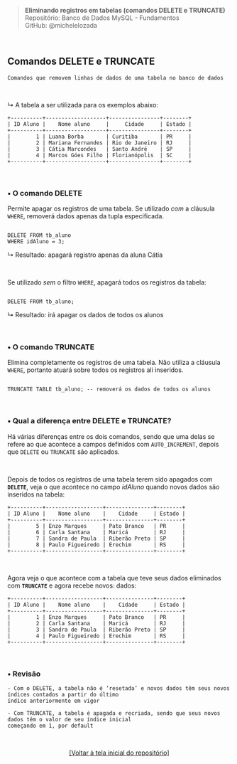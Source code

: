 > **Eliminando registros em tabelas (comandos DELETE e TRUNCATE)**     
> Repositório: Banco de Dados MySQL - Fundamentos    
> GitHub: @michelelozada
&nbsp;
     
&nbsp;  
## Comandos DELETE e TRUNCATE
```
Comandos que removem linhas de dados de uma tabela no banco de dados
```
    
&nbsp;  

↳ A tabela a ser utilizada para os exemplos abaixo:
```
+----------+-------------------+----------------+--------+
| ID Aluno |    Nome aluno     |     Cidade     | Estado |
+----------+-------------------+----------------+--------+
|        1 | Luana Borba       | Curitiba       | PR     |
|        2 | Mariana Fernandes | Rio de Janeiro | RJ     |
|        3 | Cátia Marcondes   | Santo André    | SP     |
|        4 | Marcos Góes Filho | Florianópolis  | SC     |
+----------+-------------------+----------------+--------+
```

&nbsp;
     
### •  O comando DELETE
Permite apagar os registros de uma tabela. Se utilizado *com* a cláusula `WHERE`, removerá dados apenas da tupla especificada.    

```mysql

DELETE FROM tb_aluno 
WHERE idAluno = 3; 
```
↳ Resultado: apagará registro apenas da aluna Cátia

&nbsp;

Se utilizado *sem* o filtro `WHERE`, apagará todos os registros da tabela:  
```mysql

DELETE FROM tb_aluno; 
```
↳ Resultado: irá apagar os dados de todos os alunos  

&nbsp;
     
### • O comando TRUNCATE
Elimina completamente os registros de uma tabela.  Não utiliza a cláusula `WHERE`, portanto atuará sobre todos os registros ali inseridos.  

```mysql

TRUNCATE TABLE tb_aluno; -- removerá os dados de todos os alunos   
```

&nbsp;
    
### • Qual a diferença entre DELETE e TRUNCATE?
Há várias diferenças entre os dois comandos, sendo que uma delas se refere ao que acontece a campos definidos com `AUTO_INCREMENT`, depois que `DELETE` ou `TRUNCATE` são aplicados.  

&nbsp;  

Depois de todos os registros de uma tabela terem sido apagados com **`DELETE`**, veja o que acontece no campo *idAluno* quando novos dados são inseridos na tabela: 
```
+----------+------------------+---------------+--------+
| ID Aluno |    Nome aluno    |    Cidade     | Estado |
+----------+------------------+---------------+--------+
|        5 | Enzo Marques     | Pato Branco   | PR     |
|        6 | Carla Santana    | Maricá        | RJ     |
|        7 | Sandra de Paula  | Riberão Preto | SP     |
|        8 | Paulo Figueiredo | Erechim       | RS     |
+----------+------------------+---------------+--------+
```

&nbsp;
 
Agora veja o que acontece com a tabela que teve seus dados eliminados com **`TRUNCATE`** e agora recebe novos: 
dados: 
```
+----------+------------------+---------------+--------+
| ID Aluno |    Nome aluno    |    Cidade     | Estado |
+----------+------------------+---------------+--------+
|        1 | Enzo Marques     | Pato Branco   | PR     |
|        2 | Carla Santana    | Maricá        | RJ     |
|        3 | Sandra de Paula  | Riberão Preto | SP     |
|        4 | Paulo Figueiredo | Erechim       | RS     |
+----------+------------------+---------------+--------+
```

&nbsp;
 
### • Revisão
```
- Com o DELETE, a tabela não é ‘resetada’ e novos dados têm seus novos índices contados a partir do último 
índice anteriormente em vigor  

- Com TRUNCATE, a tabela é apagada e recriada, sendo que seus novos dados têm o valor de seu índice inicial 
começando em 1, por default
```

&nbsp;

<div align="center">
<a href="https://github.com/michelelozada/MySQL-Study-Notes">[Voltar à tela inicial do repositório]</a>
</div>